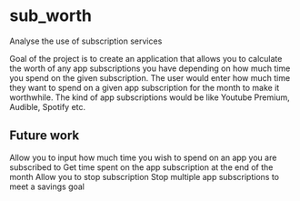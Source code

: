 # sub_worth
Analyse the use of subscription services

Goal of the project is to create an application that allows you to calculate the worth of any app subscriptions you have depending on how much time you spend on the given subscription. The user would enter how much time they want to spend on a given app subscription for the month to make it worthwhile. 
The kind of app subscriptions would be like Youtube Premium, Audible, Spotify etc. 


## Future work 

Allow you to input how much time you wish to spend on an app you are subscribed to
Get time spent on the app subscription at the end of the month
Allow you to stop subscription 
Stop multiple app subscriptions to meet a savings goal
